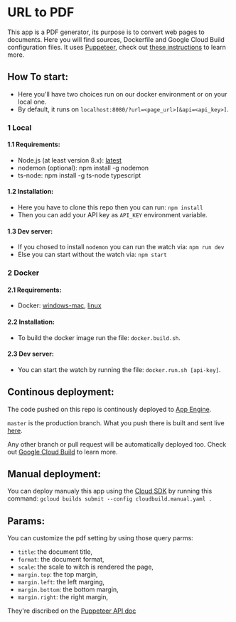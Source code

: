 # URL to PDF

This app is a PDF generator, its purpose is to convert web pages to documents.
Here you will find sources, Dockerfile and Google Cloud Build configuration files.
It uses [Puppeteer](https://github.com/GoogleChrome/puppeteer), check out [these instructions](https://cloud.google.com/appengine/docs/standard/nodejs/using-headless-chrome-with-puppeteer) to learn more.

## How To start:

* Here you'll have two choices run on our docker environment or on your local one.
* By default, it runs on `localhost:8080/?url=<page_url>[&api=<api_key>]`.

### 1 Local

#### 1.1 Requirements:

* Node.js (at least version 8.x): [latest](https://nodejs.org/en/download/current/)
* nodemon (optional): npm install -g nodemon
* ts-node: npm install -g ts-node typescript

#### 1.2 Installation:

* Here you have to clone this repo then you can run: `npm install`
* Then you can add your API key as `API_KEY` environment variable.

#### 1.3 Dev server:

* If you chosed to install `nodemon` you can run the watch via: `npm run dev`
* Else you can start without the watch via: `npm start`

### 2 Docker

#### 2.1 Requirements:

* Docker: [windows-mac](https://www.docker.com/get-started), [linux](https://hub.docker.com/search/?type=edition&offering=community)

#### 2.2 Installation:

* To build the docker image run the file: `docker.build.sh`.

#### 2.3 Dev server:    

* You can start the watch by running the file: `docker.run.sh [api-key]`.   

## Continous deployment:

The code pushed on this repo is continously deployed to [App Engine](https://cloud.google.com/appengine/docs/standard/nodejs/an-overview-of-app-engine).

`master` is the production branch. What you push there is built and sent live [here](https://url-to-pdf.acrabadabra.com).

Any other branch or pull request will be automatically deployed too. Check out [Google Cloud Build](https://cloud.google.com/cloud-build/docs/configuring-builds/build-test-deploy-artifacts#build_triggered_from_github) to learn more.

## Manual deployment:

You can deploy manualy this app using the [Cloud SDK](https://cloud.google.com/sdk/docs/quickstarts) by running this command:
`gcloud builds submit --config cloudbuild.manual.yaml .`

## Params:

You can customize the pdf setting by using those query parms:

* `title`: the document title,
* `format`: the document format,
* `scale`: the scale to witch is rendered the page,
* `margin.top`: the top margin,
* `margin.left`: the left marging,
* `margin.bottom`: the bottom margin,
* `margin.right`: the right margin,

They're discribed on the [Puppeteer API doc](https://github.com/GoogleChrome/puppeteer/blob/v1.12.2/docs/api.md#pagepdfoptions)
